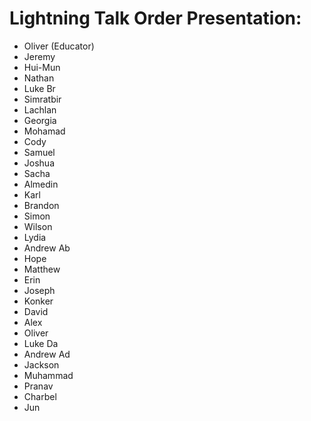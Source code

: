 # Lightning Talk Order Presentation:
* Oliver (Educator)
* Jeremy
* Hui-Mun
* Nathan
* Luke Br
* Simratbir
* Lachlan
* Georgia
* Mohamad
* Cody
* Samuel
* Joshua
* Sacha
* Almedin
* Karl
* Brandon
* Simon
* Wilson
* Lydia
* Andrew Ab
* Hope
* Matthew
* Erin
* Joseph
* Konker
* David
* Alex
* Oliver
* Luke Da
* Andrew Ad
* Jackson
* Muhammad
* Pranav
* Charbel
* Jun